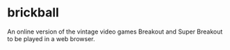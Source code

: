 # brickball
An online version of the vintage video games Breakout and Super Breakout to be played in a web browser.
